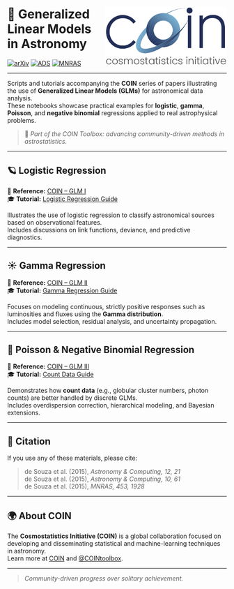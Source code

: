 # <img align="right" src="https://github.com/COINtoolbox/brand-assets/blob/main/logo/COIN_2024_Logo.svg" width="280">

# 🌌 Generalized Linear Models in Astronomy  

[![arXiv](https://img.shields.io/badge/arXiv-1503.07736-lightgrey.svg?style=plastic)](http://arxiv.org/abs/1503.07736)
[![ADS](https://img.shields.io/badge/ADS-GLM_Series-003B5C.svg?style=plastic&labelColor=ED9145)](https://ui.adsabs.harvard.edu/search/q=author%3A%22de%20Souza%22%20GLM)
[![MNRAS](https://img.shields.io/badge/MNRAS-10.1093%2Fmnras.stv1825-ED9145.svg?style=plastic&labelColor=003B5C)](https://doi.org/10.1093/mnras/stv1825)

---

Scripts and tutorials accompanying the **COIN** series of papers illustrating the use of **Generalized Linear Models (GLMs)** for astronomical data analysis.  
These notebooks showcase practical examples for **logistic**, **gamma**, **Poisson**, and **negative binomial** regressions applied to real astrophysical problems.

> 🧠 _Part of the COIN Toolbox: advancing community-driven methods in astrostatistics._

---

## 🪐 Logistic Regression  

📘 **Reference:** [COIN – GLM I](http://adsabs.harvard.edu/abs/2015A%26C....12...21D)  
🎓 **Tutorial:** [Logistic Regression Guide](https://github.com/COINtoolbox/GLM_Tutorial/blob/master/Logit/doc/Logit.md)

Illustrates the use of logistic regression to classify astronomical sources based on observational features.  
Includes discussions on link functions, deviance, and predictive diagnostics.


---

## ☀️ Gamma Regression  

📘 **Reference:** [COIN – GLM II](https://adsabs.harvard.edu/abs/2015A&C....10...61E)  
🎓 **Tutorial:** [Gamma Regression Guide](https://github.com/COINtoolbox/CosmoPhotoz)

Focuses on modeling continuous, strictly positive responses such as luminosities and fluxes using the **Gamma distribution**.  
Includes model selection, residual analysis, and uncertainty propagation.


---

## 🌠 Poisson & Negative Binomial Regression  

📘 **Reference:** [COIN – GLM III](http://adsabs.harvard.edu/abs/2015MNRAS.453.1928D)  
🎓 **Tutorial:** [Count Data Guide](https://github.com/COINtoolbox/GLM_Tutorial/blob/master/Count/doc/Count.md)

Demonstrates how **count data** (e.g., globular cluster numbers, photon counts) are better handled by discrete GLMs.  
Includes overdispersion correction, hierarchical modeling, and Bayesian extensions.


---

## 🧩 Citation  

If you use any of these materials, please cite:

> de Souza et al. (2015), *Astronomy & Computing, 12, 21*  
> de Souza et al. (2015), *Astronomy & Computing, 10, 61*  
> de Souza et al. (2015), *MNRAS, 453, 1928*

---

## 🌍 About COIN  

The **Cosmostatistics Initiative (COIN)** is a global collaboration focused on developing and disseminating statistical and machine-learning techniques in astronomy.  
Learn more at [COIN](https://cosmostatistics-initiative.org) and [@COINtoolbox](https://github.com/COINtoolbox).

---

> _Community-driven progress over solitary achievement._

